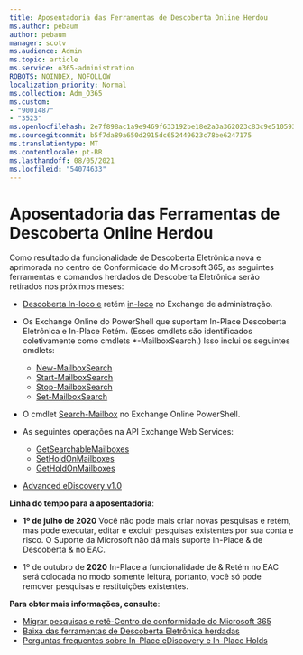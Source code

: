 ```yaml
---
title: Aposentadoria das Ferramentas de Descoberta Online Herdou
ms.author: pebaum
author: pebaum
manager: scotv
ms.audience: Admin
ms.topic: article
ms.service: o365-administration
ROBOTS: NOINDEX, NOFOLLOW
localization_priority: Normal
ms.collection: Adm_O365
ms.custom:
- "9001487"
- "3523"
ms.openlocfilehash: 2e7f898ac1a9e9469f633192be18e2a3a362023c83c9e510593196b5a4a0daf5
ms.sourcegitcommit: b5f7da89a650d2915dc652449623c78be6247175
ms.translationtype: MT
ms.contentlocale: pt-BR
ms.lasthandoff: 08/05/2021
ms.locfileid: "54074633"
---
```

# <a name="retirement-of-legacy-ediscovery-tools"></a>Aposentadoria das Ferramentas de Descoberta Online Herdou

Como resultado da funcionalidade de Descoberta Eletrônica nova e aprimorada no centro de Conformidade do Microsoft 365, as seguintes ferramentas e comandos herdados de Descoberta Eletrônica serão retirados nos próximos meses:

- [Descoberta In-loco e](https://docs.microsoft.com/exchange/security-and-compliance/in-place-ediscovery/in-place-ediscovery) retém [in-loco](https://docs.microsoft.com/exchange/security-and-compliance/create-or-remove-in-place-holds) no Exchange de administração.

- Os Exchange Online do PowerShell que suportam In-Place Descoberta Eletrônica e In-Place Retém. (Esses cmdlets são identificados coletivamente como cmdlets *-MailboxSearch.) Isso inclui os seguintes cmdlets:

    - [New-MailboxSearch](https://docs.microsoft.com/powershell/module/exchange/policy-and-compliance-content-search/new-mailboxsearch)
    - [Start-MailboxSearch](https://docs.microsoft.com/powershell/module/exchange/policy-and-compliance-content-search/start-mailboxsearch)
    - [Stop-MailboxSearch](https://docs.microsoft.com/powershell/module/exchange/policy-and-compliance-content-search/stop-mailboxsearch)
    - [Set-MailboxSearch](https://docs.microsoft.com/powershell/module/exchange/policy-and-compliance-content-search/set-mailboxsearch)

- O cmdlet [Search-Mailbox](https://docs.microsoft.com/powershell/module/exchange/mailboxes/search-mailbox?view=exchange-ps) no Exchange Online PowerShell.
- As seguintes operações na API Exchange Web Services:
    - [GetSearchableMailboxes](https://docs.microsoft.com/exchange/client-developer/web-service-reference/getsearchablemailboxes-operation)
    - [SetHoldOnMailboxes](https://docs.microsoft.com/exchange/client-developer/web-service-reference/setholdonmailboxes-operation)
    - [GetHoldOnMailboxes](https://docs.microsoft.com/exchange/client-developer/web-service-reference/getholdonmailboxes-operation)

- [Advanced eDiscovery v1.0](https://docs.microsoft.com/microsoft-365/compliance/office-365-advanced-ediscovery)

**Linha do tempo para a aposentadoria**:
- **1º de julho de 2020** Você não pode mais criar novas pesquisas e retém, mas pode executar, editar e excluir pesquisas existentes por sua conta e risco. O Suporte da Microsoft não dá mais suporte In-Place & de Descoberta & no EAC.
    
- 1º de outubro de **2020** In-Place a funcionalidade de & Retém no EAC será colocada no modo somente leitura, portanto, você só pode remover pesquisas e restituições existentes.

**Para obter mais informações, consulte**:

 - [Migrar pesquisas e retê-Centro de conformidade do Microsoft 365](https://docs.microsoft.com/microsoft-365/compliance/migrate-legacy-ediscovery-searches-and-holds)
 - [Baixa das ferramentas de Descoberta Eletrônica herdadas](https://docs.microsoft.com/microsoft-365/compliance/legacy-ediscovery-retirement)
 - [Perguntas frequentes sobre In-Place eDiscovery e In-Place Holds](https://docs.microsoft.com/microsoft-365/compliance/legacy-ediscovery-retirement#faqs-about-in-place-ediscovery-and-in-place-holds)




